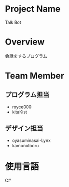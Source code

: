# Project Name
Talk Bot

# Overview
会話をするプログラム

# Team Member
## プログラム担当
 - royce000
 - kitaKist

## デザイン担当
 - oyasuminasai-Lynx
 - kamonotooru

# 使用言語
C#
